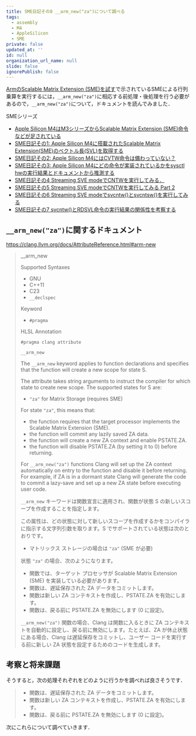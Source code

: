 ```yaml
---
title: SME日記その8 __arm_new("za")について調べる
tags:
  - assembly
  - M4
  - AppleSilicon
  - SME
private: false
updated_at: ''
id: null
organization_url_name: null
slide: false
ignorePublish: false
---
```

[ArmのScalable Matrix Extension (SME)を試す](https://zenn.dev/mod_poppo/articles/arm-scalable-matrix-extension)で示されているSMEによる行列乗算を実行するには，`__arm_new("za")`に相応する前処理・後処理を行う必要があるので，`__arm_new("za")`について，ドキュメントを読んでみました．

SMEシリーズ

- [Apple Silicon M4はM3シリーズからScalable Matrix Extension (SME)命令などが足されている](https://qiita.com/zacky1972/items/69fd802fd41ae4d7d469)
- [SME日記その1: Apple Silicon M4に搭載されたScalable Matrix Extension(SME)のベクトル長(SVL)を取得する](https://qiita.com/zacky1972/items/231fd22a1fdef15d4108)
- [SME日記その2: Apple Silicon M4にはCVTW命令は備わっていない？](https://qiita.com/zacky1972/items/a4fc98614df085586175)
- [SME日記その3: Apple Silicon M4にどの命令が実装されているかをsysctl hwの実行結果とドキュメントから推測する](https://qiita.com/zacky1972/items/427035001554cb9768bc)
- [SME日記その4 Streaming SVE modeでCNTWを実行してみる．](https://qiita.com/zacky1972/items/3182fa1693983846205d)
- [SME日記その5 Streaming SVE modeでCNTWを実行してみる Part 2](https://qiita.com/zacky1972/items/b7b5dd456fe021b30eb2)
- [SME日記その6 Streaming SVE modeでsvcntw()とsvcntsw()を実行してみる](https://qiita.com/zacky1972/items/7d4ec630d54564ebb9b3)
- [SME日記その7 svcntw()とRDSVL命令の実行結果の関係性を考察する](https://qiita.com/zacky1972/items/48cf7577e254b8c3a0b6)

## `__arm_new("za")`に関するドキュメント

https://clang.llvm.org/docs/AttributeReference.html#arm-new

> __arm_new
> 
> Supported Syntaxes
> 
> * GNU
> * C++11
> * C23
> * `__declspec`
> 
> Keyword
> 
> * `#pragma`
> 
> HLSL Annotation
>
> `#pragma clang attribute`
> 
> `__arm_new`
>
> The `__arm_new` keyword applies to function declarations and specifies that the function will create a new scope for state S.
> 
> The attribute takes string arguments to instruct the compiler for which state to create new scope. The supported states for S are:
> 
> * `"za"` for Matrix Storage (requires SME)
> 
> For state `"za"`, this means that:
> 
> * the function requires that the target processor implements the Scalable Matrix Extension (SME).
> * the function will commit any lazily saved ZA data.
> * the function will create a new ZA context and enable PSTATE.ZA.
> * the function will disable PSTATE.ZA (by setting it to 0) before returning.
>
> For `__arm_new("za")` functions Clang will set up the ZA context automatically on entry to the function and disable it before returning. For example, if ZA is in a dormant state Clang will generate the code to commit a lazy-save and set up a new ZA state before executing user code.
> 
> `__arm_new` キーワードは関数宣言に適用され、関数が状態 S の新しいスコープを作成することを指定します。
>
> この属性は、どの状態に対して新しいスコープを作成するかをコンパイラに指示する文字列引数を取ります。S でサポートされている状態は次のとおりです。
>
> * マトリックス ストレージの場合は `"za"` (SME が必要)
>
> 状態 `"za"` の場合、次のようになります。
>
> * 関数では、ターゲット プロセッサが Scalable Matrix Extension (SME) を実装している必要があります。
> * 関数は、遅延保存された ZA データをコミットします。
> * 関数は新しい ZA コンテキストを作成し、PSTATE.ZA を有効にします。
> * 関数は、戻る前に PSTATE.ZA を無効にします (0 に設定)。
>
> `__arm_new("za")` 関数の場合、Clang は関数に入るときに ZA コンテキストを自動的に設定し、戻る前に無効にします。たとえば、ZA が休止状態にある場合、Clang は遅延保存をコミットし、ユーザー コードを実行する前に新しい ZA 状態を設定するためのコードを生成します。

## 考察と将来課題

そうすると，次の処理それぞれをどのように行うかを調べれば良さそうです．

> * 関数は、遅延保存された ZA データをコミットします。
> * 関数は新しい ZA コンテキストを作成し、PSTATE.ZA を有効にします。
> * 関数は、戻る前に PSTATE.ZA を無効にします (0 に設定)。

次にこれらについて調べていきます．